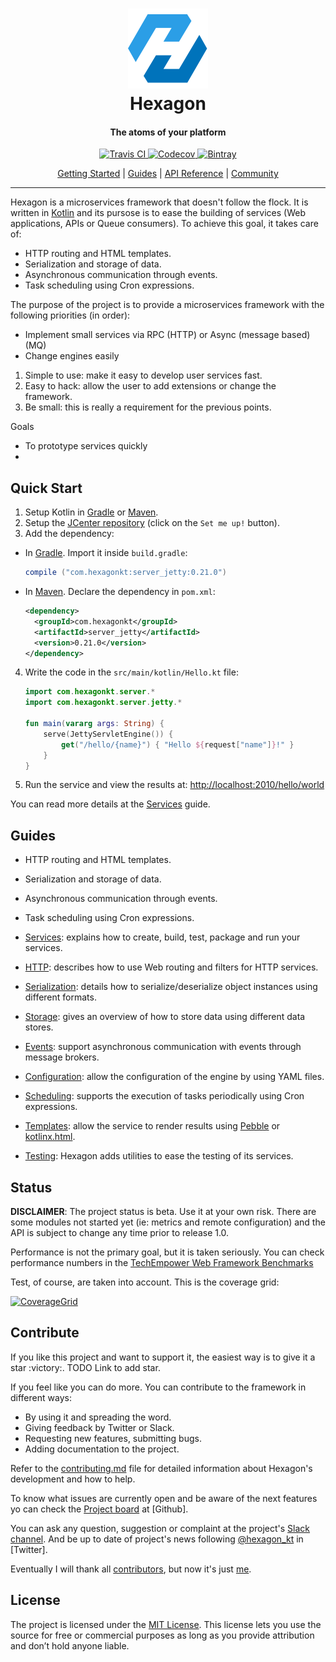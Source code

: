 
<h1 align="center">
  <a href="http://hexagonkt.com">
    <img alt="Hexagon" src="hexagon_site/assets/tile-small.png" />
  </a>
  <br>
  Hexagon
</h1>

<h4 align="center">The atoms of your platform</h4>

<p align="center">
  <a href="https://travis-ci.org/hexagonkt/hexagon">
    <img
      src="https://img.shields.io/travis/hexagonkt/hexagon.svg?colorA=0073BB&style=flat-square" 
      alt="Travis CI" />
  </a>
  <a href="https://codecov.io/gh/hexagonkt/hexagon">
    <img
      src=
        "https://img.shields.io/codecov/c/github/hexagonkt/hexagon.svg?colorA=0073BB&style=flat-square"
      alt="Codecov" />
  </a>
  <a href="https://bintray.com/jamming/maven/hexagon_core/_latestVersion">
    <img
      src=
        "https://img.shields.io/bintray/v/jamming/maven/hexagon_core.svg?colorA=0073BB&style=flat-square"
      alt="Bintray" />
  </a>
</p>

<p align="center">
  <a href="http://hexagonkt.com">Getting Started</a> |
  <a href="http://hexagonkt.com">Guides</a> |
  <a href="http://hexagonkt.com">API Reference</a> |
  <a href="http://hexagonkt.com">Community</a>
</p>

---

Hexagon is a microservices framework that doesn't follow the flock. It is written in [Kotlin] and
its pursose is to ease the building of services (Web applications, APIs or Queue consumers). To 
achieve this goal, it takes care of:

* HTTP routing and HTML templates.
* Serialization and storage of data.
* Asynchronous communication through events.
* Task scheduling using Cron expressions.

The purpose of the project is to provide a microservices framework with the following priorities
(in order):

* Implement small services via RPC (HTTP) or Async (message based) (MQ)
* Change engines easily

1. Simple to use: make it easy to develop user services fast.
2. Easy to hack: allow the user to add extensions or change the framework.
3. Be small: this is really a requirement for the previous points.

Goals

* To prototype services quickly
* 

## Quick Start

1. Setup Kotlin in [Gradle][Setup Gradle] or [Maven][Setup Maven].
2. Setup the [JCenter repository](https://bintray.com/bintray/jcenter) (click on the `Set me up!`
   button).
3. Add the dependency:

  * In [Gradle]. Import it inside `build.gradle`:

    ```groovy
    compile ("com.hexagonkt:server_jetty:0.21.0")
    ```

  * In [Maven]. Declare the dependency in `pom.xml`:

    ```xml
    <dependency>
      <groupId>com.hexagonkt</groupId>
      <artifactId>server_jetty</artifactId>
      <version>0.21.0</version>
    </dependency>
    ```

4. Write the code in the `src/main/kotlin/Hello.kt` file:

    ```kotlin
    import com.hexagonkt.server.*
    import com.hexagonkt.server.jetty.*

    fun main(vararg args: String) {
        serve(JettyServletEngine()) {
            get("/hello/{name}") { "Hello ${request["name"]}!" }
        }
    }
    ```

5. Run the service and view the results at: [http://localhost:2010/hello/world][Endpoint]

You can read more details at the [Services] guide.

[Setup Gradle]: https://kotlinlang.org/docs/reference/using-gradle.html
[Setup Maven]: https://kotlinlang.org/docs/reference/using-maven.html
[Endpoint]: http://localhost:2010/hello/world
[Maven]: https://maven.apache.org
[Gradle]: https://gradle.org

## Guides

* HTTP routing and HTML templates.
* Serialization and storage of data.
* Asynchronous communication through events.
* Task scheduling using Cron expressions.

* [Services]: explains how to create, build, test, package and run your services.
* [HTTP]: describes how to use Web routing and filters for HTTP services.
* [Serialization]: details how to serialize/deserialize object instances using different formats.
* [Storage]: gives an overview of how to store data using different data stores.

* [Events]: support asynchronous communication with events through message brokers.
* [Configuration]: allow the configuration of the engine by using YAML files.
* [Scheduling]: supports the execution of tasks periodically using Cron expressions.
* [Templates]: allow the service to render results using [Pebble] or [kotlinx.html].
* [Testing]: Hexagon adds utilities to ease the testing of its services.

[Pebble]: http://www.mitchellbosecke.com/pebble/home
[kotlinx.html]: https://github.com/Kotlin/kotlinx.html

[Services]: http://hexagonkt.com/services.html
[HTTP]: http://hexagonkt.com/rest.html
[Serialization]: http://hexagonkt.com/serialization.html
[Storage]: http://hexagonkt.com/storage.html
[Events]: http://hexagonkt.com/events.html
[Configuration]: http://hexagonkt.com/configuration.html
[Templates]: http://hexagonkt.com/templates.html
[Scheduling]: http://hexagonkt.com/scheduling.html
[Testing]: http://hexagonkt.com/testing.html

## Status

**DISCLAIMER**: The project status is beta. Use it at your own risk. There are some modules not
started yet (ie: metrics and remote configuration) and the API is subject to change any time prior
 to release 1.0.

Performance is not the primary goal, but it is taken seriously. You can check performance numbers
in the [TechEmpower Web Framework Benchmarks](https://www.techempower.com/benchmarks)

Test, of course, are taken into account. This is the coverage grid:

[![CoverageGrid]][Coverage]

[CoverageGrid]: https://codecov.io/gh/hexagonkt/hexagon/branch/master/graphs/icicle.svg
[Coverage]: https://codecov.io/gh/hexagonkt/hexagon
[Kotlin]: http://kotlinlang.org

## Contribute

If you like this project and want to support it, the easiest way is to give it a star :victory:.
TODO Link to add star.

If you feel like you can do more. You can contribute to the framework in different ways:

* By using it and spreading the word.
* Giving feedback by Twitter or Slack.
* Requesting new features, submitting bugs.
* Adding documentation to the project.


Refer to the [contributing.md](contributing.md) file for detailed information about Hexagon's
development and how to help.

To know what issues are currently open and be aware of the next features yo can check the 
[Project board](https://github.com/hexagonkt/hexagon/projects/1) at [Github].

You can ask any question, suggestion or complaint at the project's [Slack channel]. And be up to 
date of project's news following [@hexagon_kt] in [Twitter].

Eventually I will thank all [contributors], but now it's just [me].

[@hexagon_kt]: https://twitter.com/hexagon_kt
[Slack channel]: https://kotlinlang.slack.com/messages/hexagon
[contributors]: https://github.com/hexagonkt/hexagon/graphs/contributors
[me]: https://github.com/jaguililla

## License

The project is licensed under the [MIT License](license.md). This license lets you use the source
for free or commercial purposes as long as you provide attribution and don’t hold anyone liable.
